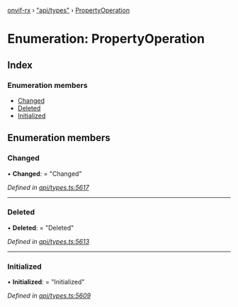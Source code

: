 [onvif-rx](../README.md) › ["api/types"](../modules/_api_types_.md) › [PropertyOperation](_api_types_.propertyoperation.md)

# Enumeration: PropertyOperation

## Index

### Enumeration members

* [Changed](_api_types_.propertyoperation.md#changed)
* [Deleted](_api_types_.propertyoperation.md#deleted)
* [Initialized](_api_types_.propertyoperation.md#initialized)

## Enumeration members

###  Changed

• **Changed**: = "Changed"

*Defined in [api/types.ts:5617](https://github.com/patrickmichalina/onvif-rx/blob/3e9b152/src/api/types.ts#L5617)*

___

###  Deleted

• **Deleted**: = "Deleted"

*Defined in [api/types.ts:5613](https://github.com/patrickmichalina/onvif-rx/blob/3e9b152/src/api/types.ts#L5613)*

___

###  Initialized

• **Initialized**: = "Initialized"

*Defined in [api/types.ts:5609](https://github.com/patrickmichalina/onvif-rx/blob/3e9b152/src/api/types.ts#L5609)*
